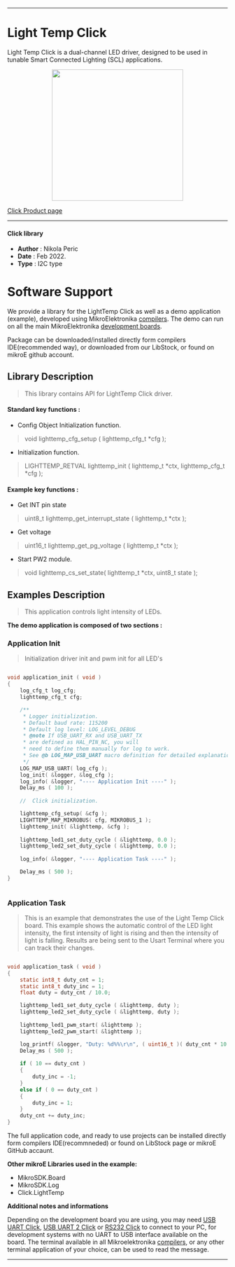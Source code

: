 
---
# Light Temp Click

Light Temp Click is a dual-channel LED driver, designed to be used in tunable Smart Connected Lighting (SCL) applications.

<p align="center">
  <img src="https://download.mikroe.com/images/click_for_ide/lighttemp_click.png" height=300px>
</p>

[Click Product page](https://www.mikroe.com/light-temp-click)

---


#### Click library 

- **Author**        : Nikola Peric
- **Date**          : Feb 2022.
- **Type**          : I2C type


# Software Support

We provide a library for the LightTemp Click 
as well as a demo application (example), developed using MikroElektronika 
[compilers](https://shop.mikroe.com/compilers). 
The demo can run on all the main MikroElektronika [development boards](https://shop.mikroe.com/development-boards).

Package can be downloaded/installed directly form compilers IDE(recommended way), or downloaded from our LibStock, or found on mikroE github account. 

## Library Description

> This library contains API for LightTemp Click driver.

#### Standard key functions :

- Config Object Initialization function.
> void lighttemp_cfg_setup ( lighttemp_cfg_t *cfg ); 
 
- Initialization function.
> LIGHTTEMP_RETVAL lighttemp_init ( lighttemp_t *ctx, lighttemp_cfg_t *cfg );

#### Example key functions :

- Get INT pin state
> uint8_t lighttemp_get_interrupt_state ( lighttemp_t *ctx );
 
- Get voltage
> uint16_t lighttemp_get_pg_voltage ( lighttemp_t *ctx );

- Start PW2 module.
> void lighttemp_cs_set_state( lighttemp_t *ctx, uint8_t state );

## Examples Description

> This application controls light intensity of LEDs.

**The demo application is composed of two sections :**

### Application Init 

> Initialization driver init and pwm init for all LED's

```c

void application_init ( void )
{
    log_cfg_t log_cfg;
    lighttemp_cfg_t cfg;

    /** 
     * Logger initialization.
     * Default baud rate: 115200
     * Default log level: LOG_LEVEL_DEBUG
     * @note If USB_UART_RX and USB_UART_TX 
     * are defined as HAL_PIN_NC, you will 
     * need to define them manually for log to work. 
     * See @b LOG_MAP_USB_UART macro definition for detailed explanation.
     */
    LOG_MAP_USB_UART( log_cfg );
    log_init( &logger, &log_cfg );
    log_info( &logger, "---- Application Init ----" );
    Delay_ms ( 100 );
    
    //  Click initialization.

    lighttemp_cfg_setup( &cfg );
    LIGHTTEMP_MAP_MIKROBUS( cfg, MIKROBUS_1 );
    lighttemp_init( &lighttemp, &cfg );
    
    lighttemp_led1_set_duty_cycle ( &lighttemp, 0.0 );
    lighttemp_led2_set_duty_cycle ( &lighttemp, 0.0 );
    
    log_info( &logger, "---- Application Task ----" );

    Delay_ms ( 500 );
}
  
```

### Application Task

>  This is an example that demonstrates the use of the Light Temp Click board.
>  This example shows the automatic control of the LED light intensity,
>  the first intensity of light is rising and then the intensity of light is falling.
>  Results are being sent to the Usart Terminal where you can track their changes. 

```c

void application_task ( void )
{
    static int8_t duty_cnt = 1;
    static int8_t duty_inc = 1;
    float duty = duty_cnt / 10.0;

    lighttemp_led1_set_duty_cycle ( &lighttemp, duty );
    lighttemp_led2_set_duty_cycle ( &lighttemp, duty );
    
    lighttemp_led1_pwm_start( &lighttemp );
    lighttemp_led2_pwm_start( &lighttemp );

    log_printf( &logger, "Duty: %d%%\r\n", ( uint16_t )( duty_cnt * 10 ) );
    Delay_ms ( 500 );
    
    if ( 10 == duty_cnt ) 
    {
        duty_inc = -1;
    }
    else if ( 0 == duty_cnt ) 
    {
        duty_inc = 1;
    }
    duty_cnt += duty_inc;
}

```

The full application code, and ready to use projects can be  installed directly form compilers IDE(recommneded) or found on LibStock page or mikroE GitHub accaunt.

**Other mikroE Libraries used in the example:** 

- MikroSDK.Board
- MikroSDK.Log
- Click.LightTemp

**Additional notes and informations**

Depending on the development board you are using, you may need 
[USB UART Click](https://shop.mikroe.com/usb-uart-click), 
[USB UART 2 Click](https://shop.mikroe.com/usb-uart-2-click) or 
[RS232 Click](https://shop.mikroe.com/rs232-click) to connect to your PC, for 
development systems with no UART to USB interface available on the board. The 
terminal available in all Mikroelektronika 
[compilers](https://shop.mikroe.com/compilers), or any other terminal application 
of your choice, can be used to read the message.



---
